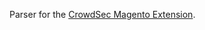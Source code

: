 Parser for the [CrowdSec Magento Extension](https://hub.crowdsec.net/author/crowdsecurity/bouncers/cs-magento-bouncer).